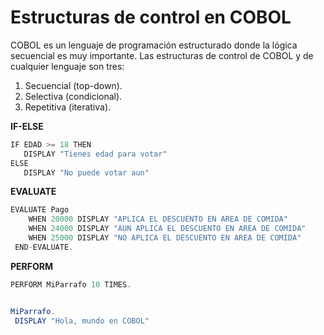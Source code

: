 # Estructuras de control en COBOL

COBOL es un lenguaje de programación estructurado donde la lógica secuencial es muy importante. Las estructuras de control de COBOL y de cualquier lenguaje son tres:

1. Secuencial (top-down).
2. Selectiva (condicional).
3. Repetitiva (iterativa).

**IF-ELSE**
```java
IF EDAD >= 18 THEN
   DISPLAY "Tienes edad para votar"
ELSE
   DISPLAY "No puede votar aun"
 ```


**EVALUATE**
```java
EVALUATE Pago
    WHEN 20000 DISPLAY "APLICA EL DESCUENTO EN AREA DE COMIDA"
    WHEN 24000 DISPLAY "AUN APLICA EL DESCUENTO EN AREA DE COMIDA" 
    WHEN 25000 DISPLAY "NO APLICA EL DESCUENTO EN AREA DE COMIDA" 
 END-EVALUATE.
 ```
 
 **PERFORM**
 ```java
PERFORM MiParrafo 10 TIMES.


MiParrafo.
  DISPLAY "Hola, mundo en COBOL"

 ```
